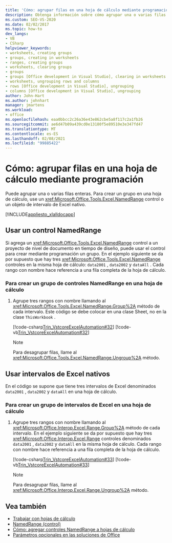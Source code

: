 ```yaml
---
title: 'Cómo: agrupar filas en una hoja de cálculo mediante programación'
description: Obtenga información sobre cómo agrupar una o varias filas enteras en Microsoft Excel mediante programación con un control NamedRange o un objeto de intervalo de Excel nativo.
ms.custom: SEO-VS-2020
ms.date: 02/02/2017
ms.topic: how-to
dev_langs:
- VB
- CSharp
helpviewer_keywords:
- worksheets, creating groups
- groups, creating in worksheets
- ranges, creating groups
- worksheets, clearing groups
- groups
- groups [Office development in Visual Studio], clearing in worksheets
- worksheets, ungrouping rows and columns
- rows [Office development in Visual Studio], ungrouping
- columns [Office development in Visual Studio], ungrouping
author: John-Hart
ms.author: johnhart
manager: jmartens
ms.workload:
- office
ms.openlocfilehash: eaa0bbcc2c26a36e43e862cbe5a8f117c2a1fb26
ms.sourcegitcommit: ae6d47b09a439cd0e13180f5e89510e3e347fd47
ms.translationtype: MT
ms.contentlocale: es-ES
ms.lasthandoff: 02/08/2021
ms.locfileid: "99885422"
---
```

# <a name="how-to-programmatically-group-rows-in-a-worksheet"></a>Cómo: agrupar filas en una hoja de cálculo mediante programación
  Puede agrupar una o varias filas enteras. Para crear un grupo en una hoja de cálculo, use un <xref:Microsoft.Office.Tools.Excel.NamedRange> control o un objeto de intervalo de Excel nativo.

 [!INCLUDE[appliesto_xlalldocapp](../vsto/includes/appliesto-xlalldocapp-md.md)]

## <a name="use-a-namedrange-control"></a>Usar un control NamedRange
 Si agrega un <xref:Microsoft.Office.Tools.Excel.NamedRange> control a un proyecto de nivel de documento en tiempo de diseño, puede usar el control para crear mediante programación un grupo. En el ejemplo siguiente se da por supuesto que hay tres <xref:Microsoft.Office.Tools.Excel.NamedRange> controles en la misma hoja de cálculo: `data2001` , `data2002` y `dataAll` . Cada rango con nombre hace referencia a una fila completa de la hoja de cálculo.

### <a name="to-create-a-group-of-namedrange-controls-on-a-worksheet"></a>Para crear un grupo de controles NamedRange en una hoja de cálculo

1. Agrupe tres rangos con nombre llamando al <xref:Microsoft.Office.Tools.Excel.NamedRange.Group%2A> método de cada intervalo. Este código se debe colocar en una clase Sheet, no en la clase `ThisWorkbook` .

     [!code-csharp[Trin_VstcoreExcelAutomation#32](../vsto/codesnippet/CSharp/Trin_VstcoreExcelAutomationCS/Sheet1.cs#32)]
     [!code-vb[Trin_VstcoreExcelAutomation#32](../vsto/codesnippet/VisualBasic/Trin_VstcoreExcelAutomation/Sheet1.vb#32)]

    > [!NOTE]
    > Para desagrupar filas, llame al <xref:Microsoft.Office.Tools.Excel.NamedRange.Ungroup%2A> método.

## <a name="use-native-excel-ranges"></a>Usar intervalos de Excel nativos
 En el código se supone que tiene tres intervalos de Excel denominados `data2001` , `data2002` y `dataAll` en una hoja de cálculo.

### <a name="to-create-a-group-of-excel-ranges-in-a-worksheet"></a>Para crear un grupo de intervalos de Excel en una hoja de cálculo

1. Agrupe tres rangos con nombre llamando al <xref:Microsoft.Office.Interop.Excel.Range.Group%2A> método de cada intervalo. En el ejemplo siguiente se da por supuesto que hay tres <xref:Microsoft.Office.Interop.Excel.Range> controles denominados `data2001` , `data2002` y `dataAll` en la misma hoja de cálculo. Cada rango con nombre hace referencia a una fila completa de la hoja de cálculo.

     [!code-csharp[Trin_VstcoreExcelAutomation#33](../vsto/codesnippet/CSharp/Trin_VstcoreExcelAutomationCS/Sheet1.cs#33)]
     [!code-vb[Trin_VstcoreExcelAutomation#33](../vsto/codesnippet/VisualBasic/Trin_VstcoreExcelAutomation/Sheet1.vb#33)]

    > [!NOTE]
    > Para desagrupar filas, llame al <xref:Microsoft.Office.Interop.Excel.Range.Ungroup%2A> método.

## <a name="see-also"></a>Vea también
- [Trabajar con hojas de cálculo](../vsto/working-with-worksheets.md)
- [NamedRange (control)](../vsto/namedrange-control.md)
- [Cómo: agregar controles NamedRange a hojas de cálculo](../vsto/how-to-add-namedrange-controls-to-worksheets.md)
- [Parámetros opcionales en las soluciones de Office](../vsto/optional-parameters-in-office-solutions.md)
